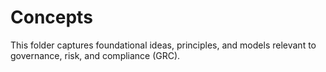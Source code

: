 # Concepts

This folder captures foundational ideas, principles, and models relevant to governance, risk, and compliance (GRC).